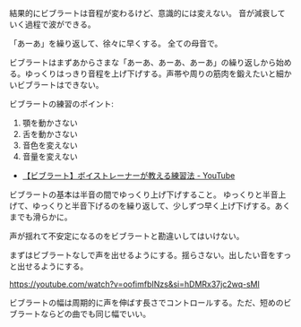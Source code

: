 結果的にビブラートは音程が変わるけど、意識的には変えない。
音が減衰していく過程で波ができる。

「あーあ」を繰り返して、徐々に早くする。
全ての母音で。

ビブラートはまずあからさまな「あーあ、あーあ、あーあ」の繰り返しから始める。ゆっくりはっきり音程を上げ下げする。声帯や周りの筋肉を鍛えたいと細かいビブラートはできない。

ビブラートの練習のポイント:

1. 顎を動かさない
2. 舌を動かさない
3. 音色を変えない
4. 音量を変えない

- [【ビブラート】ボイストレーナーが教える練習法 - YouTube](https://youtu.be/nD62Ojw8E24?si=LvT73UtQo98WrnPS)

ビブラートの基本は半音の間でゆっくり上げ下げすること。
ゆっくりと半音上げて、ゆっくりと半音下げるのを繰り返して、少しずつ早く上げ下げする。あくまでも滑らかに。

声が揺れて不安定になるのをビブラートと勘違いしてはいけない。

まずはビブラートなしで声を出せるようにする。揺らさない。出したい音をすっと出せるようにする。

https://youtube.com/watch?v=oofimfbINzs&si=hDMRx37jc2wq-sMl

ビブラートの幅は周期的に声を伸ばす長さでコントロールする。ただ、短めのビブラートならどの曲でも同じ幅でいい。

